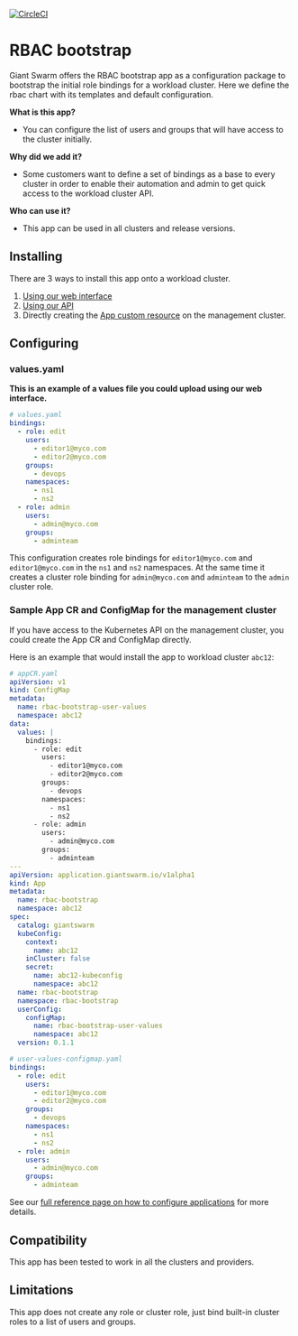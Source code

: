 [![CircleCI](https://circleci.com/gh/giantswarm/rbac-bootstrap-app.svg?style=shield)](https://circleci.com/gh/giantswarm/rbac-bootstrap-app)

# RBAC bootstrap

Giant Swarm offers the RBAC bootstrap app as a configuration package to bootstrap the initial role bindings for a workload cluster.
Here we define the rbac chart with its templates and default configuration.

**What is this app?**

- You can configure the list of users and groups that will have access to the cluster initially.

**Why did we add it?**

- Some customers want to define a set of bindings as a base to every cluster in order to enable their automation and admin to get quick access to the workload cluster API.

**Who can use it?**

- This app can be used in all clusters and release versions.

## Installing

There are 3 ways to install this app onto a workload cluster.

1. [Using our web interface](https://docs.giantswarm.io/ui-api/web/app-platform/#installing-an-app)
2. [Using our API](https://docs.giantswarm.io/api/#operation/createClusterAppV5)
3. Directly creating the [App custom resource](https://docs.giantswarm.io/ui-api/management-api/crd/apps.application.giantswarm.io/) on the management cluster.

## Configuring

### values.yaml
**This is an example of a values file you could upload using our web interface.**
```yaml
# values.yaml
bindings:
  - role: edit
    users:
      - editor1@myco.com
      - editor2@myco.com
    groups:
      - devops
    namespaces:
      - ns1
      - ns2
  - role: admin
    users:
      - admin@myco.com
    groups:
      - adminteam
```

This configuration creates role bindings for `editor1@myco.com` and `editor1@myco.com` in the `ns1` and `ns2` namespaces. At the same time it creates a cluster role binding for `admin@myco.com` and `adminteam` to the `admin` cluster role.

### Sample App CR and ConfigMap for the management cluster
If you have access to the Kubernetes API on the management cluster, you could create
the App CR and ConfigMap directly.

Here is an example that would install the app to
workload cluster `abc12`:

```yaml
# appCR.yaml
apiVersion: v1
kind: ConfigMap
metadata:
  name: rbac-bootstrap-user-values
  namespace: abc12
data:
  values: |
    bindings:
      - role: edit
        users:
          - editor1@myco.com
          - editor2@myco.com
        groups:
          - devops
        namespaces:
          - ns1
          - ns2
      - role: admin
        users:
          - admin@myco.com
        groups:
          - adminteam
---
apiVersion: application.giantswarm.io/v1alpha1
kind: App
metadata:
  name: rbac-bootstrap
  namespace: abc12
spec:
  catalog: giantswarm
  kubeConfig:
    context:
      name: abc12
    inCluster: false
    secret:
      name: abc12-kubeconfig
      namespace: abc12
  name: rbac-bootstrap
  namespace: rbac-bootstrap
  userConfig:
    configMap:
      name: rbac-bootstrap-user-values
      namespace: abc12
  version: 0.1.1
```

```yaml
# user-values-configmap.yaml
bindings:
  - role: edit
    users:
      - editor1@myco.com
      - editor2@myco.com
    groups:
      - devops
    namespaces:
      - ns1
      - ns2
  - role: admin
    users:
      - admin@myco.com
    groups:
      - adminteam
```

See our [full reference page on how to configure applications](https://docs.giantswarm.io/app-platform/app-configuration/) for more details.

## Compatibility

This app has been tested to work in all the clusters and providers.

## Limitations

This app does not create any role or cluster role, just bind built-in cluster roles to a list of users and groups.
